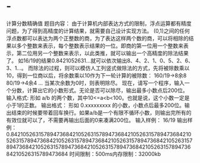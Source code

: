 # -
计算分数精确值 题目内容： 由于计算机内部表达方式的限制，浮点运算都有精度问题，为了得到高精度的计算结果，就需要自己设计实现方法。  (0,1)之间的任何浮点数都可以表达为两个正整数的商，为了表达这样两个数的商，可以将相除的结果以多个整数来表示，每个整数表示结果的一位。即商的第一位用一个整数来表示，第二位用另一个整数来表示，以此类推，就可以输出一个高精度的除法结果了。 如16/19的结果0.8421052631...就可以依次输出8、4、2、1、0、5、2、6、3、1...。  而除法的过程，则可以模仿人工列竖式做除法的方式，先将被除数乘以10，得到一位商以后，将余数乘以10作为下一轮计算的被除数：     160/19->8余8     80/19->4余4     ... 当某次余数为0时，则表明除尽。  现在，请写一个程序，输入一个分数，计算出它的小数形式。无论是否可以除尽，输出最多小数点后200位。  输入格式: 形如     a/b 的两个数，其中10&lt;=a&lt;b&lt;100。也就是说，这个小数一定是小于1的正数。  输出格式： 形如     0.xxxxxxxxx 的小数，小数点后最多200位。输出结束的时候要带着回车换行。如果a/b是一个有限不循环小数，则输出完所有的有效位就可以了，不需要再输出后面的0来凑满200位。  输入样例： 16/19  输出样例： 0.84210526315789473684210526315789473684210526315789473684210526315789473684210526315789473684210526315789473684210526315789473684210526315789473684210526315789473684210526315789473684210526315789473684 时间限制：500ms内存限制：32000kb
